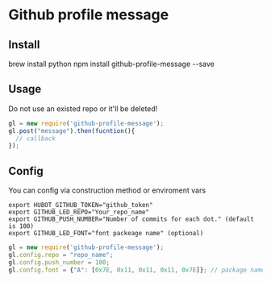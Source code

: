 # Github profile message

## Install ##
brew install python
npm install github-profile-message --save

## Usage ##
Do not use an existed repo or it'll be deleted!

```javascript
gl = new require('github-profile-message');
gl.post("message").then(fucntion(){
  // callback
});
```
## Config ##
You can config via construction method or enviroment vars

```
export HUBOT_GITHUB_TOKEN="github_token"
export GITHUB_LED_REPO="Your_repo_name"
export GITHUB_PUSH_NUMBER="Number of commits for each dot." (default is 100)
export GITHUB_LED_FONT="font packeage name" (optional)
```

```javascript
gl = new require('github-profile-message');
gl.config.repo = "repo_name";
gl.config.push_number = 100;
gl.config.font = {"A": [0x7E, 0x11, 0x11, 0x11, 0x7E]}; // package name or object
```
